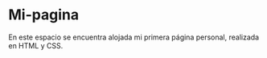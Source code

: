 # Mi-pagina
En este espacio se encuentra alojada mi primera página personal, realizada en HTML y CSS.
